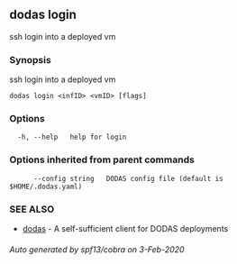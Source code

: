 ## dodas login

ssh login into a deployed vm

### Synopsis

ssh login into a deployed vm

```
dodas login <infID> <vmID> [flags]
```

### Options

```
  -h, --help   help for login
```

### Options inherited from parent commands

```
      --config string   DODAS config file (default is $HOME/.dodas.yaml)
```

### SEE ALSO

* [dodas](dodas.md)	 - A self-sufficient client for DODAS deployments

###### Auto generated by spf13/cobra on 3-Feb-2020
